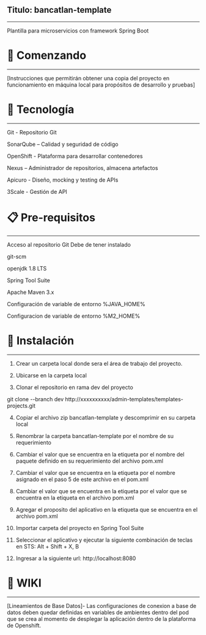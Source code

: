 ## Titulo: bancatlan-template
***

Plantilla para microservicios con framework Spring Boot
# 🚀 Comenzando 
***

[Instrucciones que permitirán obtener una copia del proyecto en funcionamiento en máquina local para propósitos de desarrollo y pruebas]
# 🛅 Tecnología 
***

Git - Repositorio Git

SonarQube – Calidad y seguridad de código

OpenShift - Plataforma para desarrollar contenedores

Nexus – Administrador de repositorios, almacena artefactos

Apicuro - Diseño, mocking y testing de APIs

3Scale - Gestión de API

# 📋 Pre-requisitos  
***

Acceso al repositorio Git
Debe de tener instalado

git-scm

openjdk 1.8 LTS

Spring Tool Suite

Apache Maven 3.x

Configuración de variable de entorno %JAVA_HOME%

Configuracion de variable de entorno %M2_HOME%
# 🔧 Instalación 
***

1. Crear un carpeta local donde sera el área de trabajo del proyecto.

2. Ubicarse en la carpeta local

3. Clonar el repositorio en rama dev del proyecto

git clone --branch dev http://xxxxxxxxxx/admin-templates/templates-projects.git

4. Copiar el archivo zip bancatlan-template y descomprimir en su carpeta local

5. Renombrar la carpeta bancatlan-template por el nombre de su requerimiento

6. Cambiar el valor que se encuentra en la etiqueta <groupId></groupId> por el nombre del paquete definido en su requerimiento del archivo pom.xml

7. Cambiar el valor que se encuentra en la etiqueta <artifactId></artifactId> por el nombre asignado en el paso 5 de este archivo en el pom.xml

8. Cambiar el valor que se encuentra en la etiqueta <name></name> por el valor que se encuentra en la etiqueta <artifactId></artifactId> en el archivo pom.xml

9. Agregar el proposito del aplicativo en la etiqueta <description></description> que se encuentra en el archivo pom.xml

10. Importar carpeta del proyecto en Spring Tool Suite

11. Seleccionar el aplicativo y ejecutar la siguiente combinación de teclas en STS: Alt + Shift + X, B

12. Ingresar a la siguiente url: http://localhost:8080
# 📖 WIKI 
***
[Lineamientos de Base Datos]-
Las configuraciones de conexion a base de datos deben quedar definidas en variables de ambientes dentro del pod que se crea al momento de desplegar la aplicación dentro de la plataforma de Openshift.

[//]:# (Área para colocar los links y referencias a ser utilizadas)

[GitLab]: <http://xxxxxxxxxxxxx/>
[SonarQube]: <https://sonarqube-xxxxxxxxxxxx/>
[OpenShift]: <https://console-openshift-console.apps.xxxxxxxxxx/>
[Nexus ]: <http://nexus.apps.xxxxxxxxxxxxxx/>
[Apicuro]: <https://apicurio-studio-ui-xxxxxxxxxxxxxxxx>
[3Scale]: <https://3scale-admin.apps.xxxxxxxxxxxxxxx/>